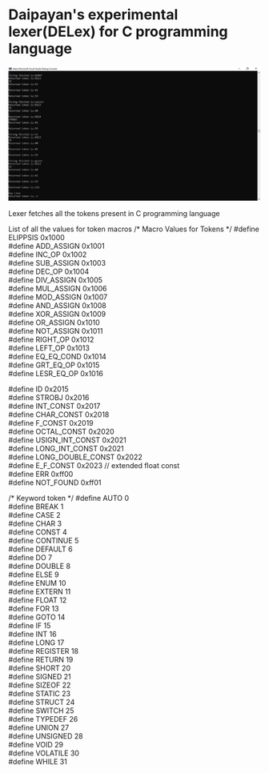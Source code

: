 # Daipayan's experimental lexer(DELex) for C programming language

![alt text](https://github.com/daipayan-bhowal/Lexer_in_C/blob/main/sample_files/DELex.jpg)

Lexer fetches all the tokens present in C programming language

List of all the values for token macros
/* Macro Values for Tokens */
#define ELIPPSIS 0x1000<br />
#define ADD_ASSIGN 0x1001<br />
#define INC_OP 0x1002<br />
#define SUB_ASSIGN 0x1003<br />
#define DEC_OP 0x1004<br />
#define DIV_ASSIGN 0x1005<br />
#define MUL_ASSIGN 0x1006<br />
#define MOD_ASSIGN 0x1007<br />
#define AND_ASSIGN 0x1008<br />
#define XOR_ASSIGN 0x1009<br />
#define OR_ASSIGN 0x1010<br />
#define NOT_ASSIGN 0x1011<br />
#define RIGHT_OP 0x1012<br />
#define LEFT_OP 0x1013<br />
#define EQ_EQ_COND 0x1014<br />
#define GRT_EQ_OP 0x1015<br />
#define LESR_EQ_OP 0x1016<br />

#define ID 0x2015<br />
#define STROBJ 0x2016<br />
#define INT_CONST 0x2017<br />
#define CHAR_CONST 0x2018<br />
#define F_CONST 0x2019<br />
#define OCTAL_CONST 0x2020<br />
#define USIGN_INT_CONST 0x2021<br />
#define LONG_INT_CONST 0x2021<br />
#define LONG_DOUBLE_CONST 0x2022<br />
#define E_F_CONST 0x2023 // extended float const<br />
#define ERR 0xff00<br />
#define NOT_FOUND 0xff01<br />

/* Keyword token */
#define AUTO 0<br />
#define BREAK 1<br />
#define CASE 2<br />
#define CHAR 3<br />
#define CONST 4<br />
#define CONTINUE 5<br />
#define DEFAULT 6<br />
#define DO 7<br />
#define DOUBLE 8<br />
#define ELSE 9<br />
#define ENUM 10<br />
#define EXTERN 11<br />
#define FLOAT 12<br />
#define FOR 13<br />
#define GOTO 14<br />
#define IF 15<br />
#define INT 16<br />
#define LONG 17<br />
#define REGISTER 18<br />
#define RETURN 19<br />
#define SHORT 20<br />
#define SIGNED 21<br />
#define SIZEOF 22<br />
#define STATIC 23<br />
#define STRUCT 24<br />
#define SWITCH 25<br />
#define TYPEDEF 26<br />
#define UNION 27<br />
#define UNSIGNED 28<br />
#define VOID 29<br />
#define VOLATILE 30<br />
#define WHILE 31<br />
